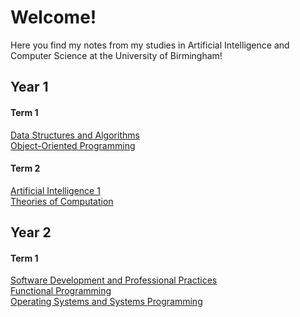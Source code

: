 # Welcome! 

Here you find my notes from my studies in Artificial Intelligence and Computer Science at the University of Birmingham!
## Year 1
#### Term 1
[Data Structures and Algorithms](Bham-CompSci-Notes/Y1S1-Data-Structures-and-Algorithms/0.%20DSA.md)\
[Object-Oriented Programming](Bham-CompSci-Notes/Y1S1-Object-Orientated-Programming/0.%20OOP.md)
#### Term 2
[Artificial Intelligence 1](Bham-CompSci-Notes/Y1S2-AI-1/0.%20Artificial%20Intelligence%201.md)\
[Theories of Computation](Bham-CompSci-Notes/Y1S2-Theories-of-Computation/0.%20ToC.md)
## Year 2
#### Term 1
[Software Development and Professional Practices](Bham-CompSci-Notes/Y2S1%20Software-Development-and-Professional-Practices/0.%20Software%20Development%20and%20Professional%20Practices.md)\
[Functional Programming](Bham-CompSci-Notes/Y2S1-Functional-Programming/0.%20Functional%20Programming.md)\
[Operating Systems and Systems Programming](Bham-CompSci-Notes/Y2S1-Operating-Systems-and-Systems-Programming/0.%20Operating%20Systems%20and%20Systems%20Programming.md)

